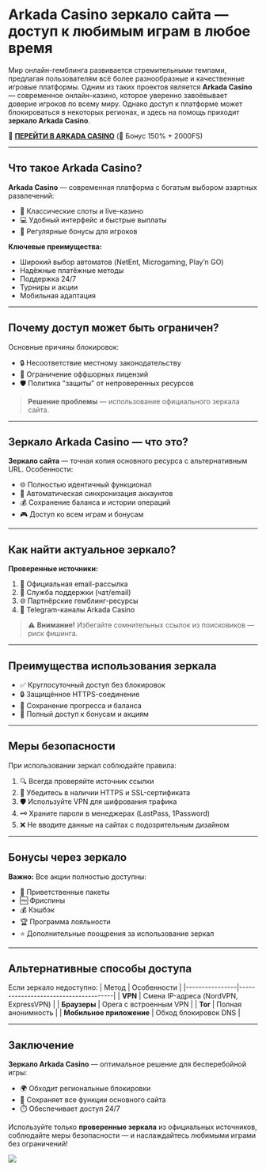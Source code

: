 
# Arkada Casino зеркало сайта — доступ к любимым играм в любое время

Мир онлайн-гемблинга развивается стремительными темпами, предлагая пользователям всё более разнообразные и качественные игровые платформы. Одним из таких проектов является **Arkada Casino** — современное онлайн-казино, которое уверенно завоёвывает доверие игроков по всему миру. Однако доступ к платформе может блокироваться в некоторых регионах, и здесь на помощь приходит **зеркало Arkada Casino**.

🎰 **[ПЕРЕЙТИ В ARKADA CASINO](https://clck.ru/3Mmm8a "ПЕРЕЙТИ В ARKADA CASINO")** (🎁 Бонус 150% + 2000FS)


---

## Что такое Arkada Casino?

**Arkada Casino** — современная платформа с богатым выбором азартных развлечений:
- 🎰 Классические слоты и live-казино
- 💻 Удобный интерфейс и быстрые выплаты
- 🎁 Регулярные бонусы для игроков

**Ключевые преимущества:**
- Широкий выбор автоматов (NetEnt, Microgaming, Play’n GO)
- Надёжные платёжные методы
- Поддержка 24/7
- Турниры и акции
- Мобильная адаптация

---

## Почему доступ может быть ограничен?

Основные причины блокировок:
- 🔒 Несоответствие местному законодательству
- 🚫 Ограничение оффшорных лицензий
- 🛡️ Политика "защиты" от непроверенных ресурсов

> **Решение проблемы** — использование официального зеркала сайта.

---

## Зеркало Arkada Casino — что это?

**Зеркало сайта** — точная копия основного ресурса с альтернативным URL. Особенности:
- 🌐 Полностью идентичный функционал
- 🔄 Автоматическая синхронизация аккаунтов
- 💰 Сохранение баланса и истории операций
- 🎮 Доступ ко всем играм и бонусам

---

## Как найти актуальное зеркало?

**Проверенные источники:**
1. 📩 Официальная email-рассылка
2. 💬 Служба поддержки (чат/email)
3. 🌐 Партнёрские гемблинг-ресурсы
4. 📱 Telegram-каналы Arkada Casino

> ⚠️ **Внимание!** Избегайте сомнительных ссылок из поисковиков — риск фишинга.

---

## Преимущества использования зеркала

- ✅ Круглосуточный доступ без блокировок
- 🔒 Защищённое HTTPS-соединение
- 💾 Сохранение прогресса и баланса
- 🎁 Полный доступ к бонусам и акциям

---

## Меры безопасности

При использовании зеркал соблюдайте правила:
1. 🔍 Всегда проверяйте источник ссылки
2. 🔐 Убедитесь в наличии HTTPS и SSL-сертификата
3. 🛡️ Используйте VPN для шифрования трафика
4. 🗝️ Храните пароли в менеджерах (LastPass, 1Password)
5. ❌ Не вводите данные на сайтах с подозрительным дизайном

---

## Бонусы через зеркало

**Важно:** Все акции полностью доступны:
- 🎉 Приветственные пакеты
- 🆓 Фриспины
- 💰 Кэшбэк
- 🏆 Программа лояльности
- ⭐ Дополнительные поощрения за использование зеркал

---

## Альтернативные способы доступа

Если зеркало недоступно:
| Метод          | Особенности                          |
|----------------|--------------------------------------|
| **VPN**        | Смена IP-адреса (NordVPN, ExpressVPN) |
| **Браузеры**   | Opera с встроенным VPN               |
| **Tor**        | Полная анонимность                   |
| **Мобильное приложение** | Обход блокировок DNS              |

---

## Заключение

**Зеркало Arkada Casino** — оптимальное решение для бесперебойной игры:
- 🌍 Обходит региональные блокировки
- 🔄 Сохраняет все функции основного сайта
- ⏱️ Обеспечивает доступ 24/7

Используйте только **проверенные зеркала** из официальных источников, соблюдайте меры безопасности — и наслаждайтесь любимыми играми без ограничений!

[![](https://i.ibb.co/yF8tXZFh/arkada-banner.png)](https://clck.ru/3Mmm8a)
